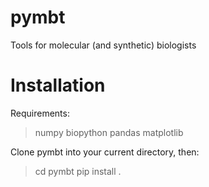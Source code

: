 # pymbt

Tools for molecular (and synthetic) biologists

# Installation

Requirements:
> numpy
> biopython
> pandas
> matplotlib

Clone pymbt into your current directory, then:
> cd pymbt
> pip install .
